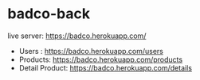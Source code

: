 # badco-back

live server: https://badco.herokuapp.com/

- Users : https://badco.herokuapp.com/users
- Products: https://badco.herokuapp.com/products
- Detail Product: https://badco.herokuapp.com/details
